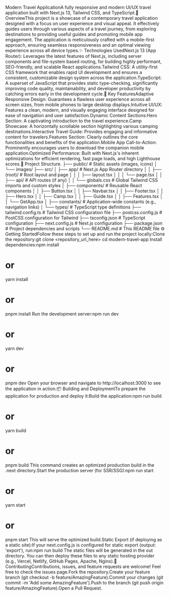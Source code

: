 Modern Travel ApplicationA fully responsive and modern UI/UX travel application built with Next.js 13, Tailwind CSS, and TypeScript.🚀 OverviewThis project is a showcase of a contemporary travel application designed with a focus on user experience and visual appeal. It effectively guides users through various aspects of a travel journey, from exploring destinations to providing useful guides and promoting mobile app engagement. The application is meticulously crafted with a mobile-first approach, ensuring seamless responsiveness and an optimal viewing experience across all device types.✨ Technologies UsedNext.js 13 (App Router): Leverages the latest features of Next.js, including server components and file-system based routing, for building highly performant, SEO-friendly, and scalable React applications.Tailwind CSS: A utility-first CSS framework that enables rapid UI development and ensures a consistent, customizable design system across the application.TypeScript: A superset of JavaScript that provides static type-checking, significantly improving code quality, maintainability, and developer productivity by catching errors early in the development cycle.🌟 Key FeaturesAdaptive Responsive Design: Guarantees a flawless user experience across all screen sizes, from mobile phones to large desktop displays.Intuitive UI/UX: Features a clean, modern, and visually engaging interface designed for ease of navigation and user satisfaction.Dynamic Content Sections:Hero Section: A captivating introduction to the travel experience.Camp Showcase: A horizontally scrollable section highlighting various camping destinations.Interactive Travel Guide: Provides engaging and informative content for travelers.Features Section: Clearly outlines the core functionalities and benefits of the application.Mobile App Call-to-Action: Prominently encourages users to download the companion mobile application.Optimized Performance: Built with Next.js's inherent optimizations for efficient rendering, fast page loads, and high Lighthouse scores.📁 Project Structure.
├── public/               # Static assets (images, icons)
│   └── images/
├── src/
│   ├── app/              # Next.js App Router directory
│   │   ├── (root)/       # Root layout and page
│   │   │   ├── layout.tsx
│   │   │   └── page.tsx
│   │   ├── api/          # API routes (if any)
│   │   └── globals.css   # Global Tailwind CSS imports and custom styles
│   ├── components/       # Reusable React components
│   │   ├── Button.tsx
│   │   ├── Navbar.tsx
│   │   ├── Footer.tsx
│   │   ├── Hero.tsx
│   │   ├── Camp.tsx
│   │   ├── Guide.tsx
│   │   ├── Features.tsx
│   │   └── GetApp.tsx
│   ├── constants/        # Application-wide constants (e.g., navigation links)
│   └── types/            # TypeScript type definitions
├── tailwind.config.ts    # Tailwind CSS configuration file
├── postcss.config.js     # PostCSS configuration for Tailwind
├── tsconfig.json         # TypeScript configuration
├── next.config.js        # Next.js configuration
├── package.json          # Project dependencies and scripts
└── README.md             # This README file
⚙️ Getting StartedFollow these steps to set up and run the project locally:Clone the repository:git clone <repository_url_here>
cd modern-travel-app
Install dependencies:npm install
# or
yarn install
# or
pnpm install
Run the development server:npm run dev
# or
yarn dev
# or
pnpm dev
Open your browser and navigate to http://localhost:3000 to see the application in action.📦 Building and DeploymentTo prepare the application for production and deploy it:Build the application:npm run build
# or
yarn build
# or
pnpm build
This command creates an optimized production build in the .next directory.Start the production server (for SSR/SSG):npm run start
# or
yarn start
# or
pnpm start
This will serve the optimized build.Static Export (if deploying as a static site):If your next.config.js is configured for static export (output: 'export'), run:npm run build
The static files will be generated in the out directory. You can then deploy these files to any static hosting provider (e.g., Vercel, Netlify, GitHub Pages, Apache, Nginx).🤝 ContributingContributions, issues, and feature requests are welcome! Feel free to check the issues page.Fork the repository.Create your feature branch (git checkout -b feature/AmazingFeature).Commit your changes (git commit -m 'Add some AmazingFeature').Push to the branch (git push origin feature/AmazingFeature).Open a Pull Request.
